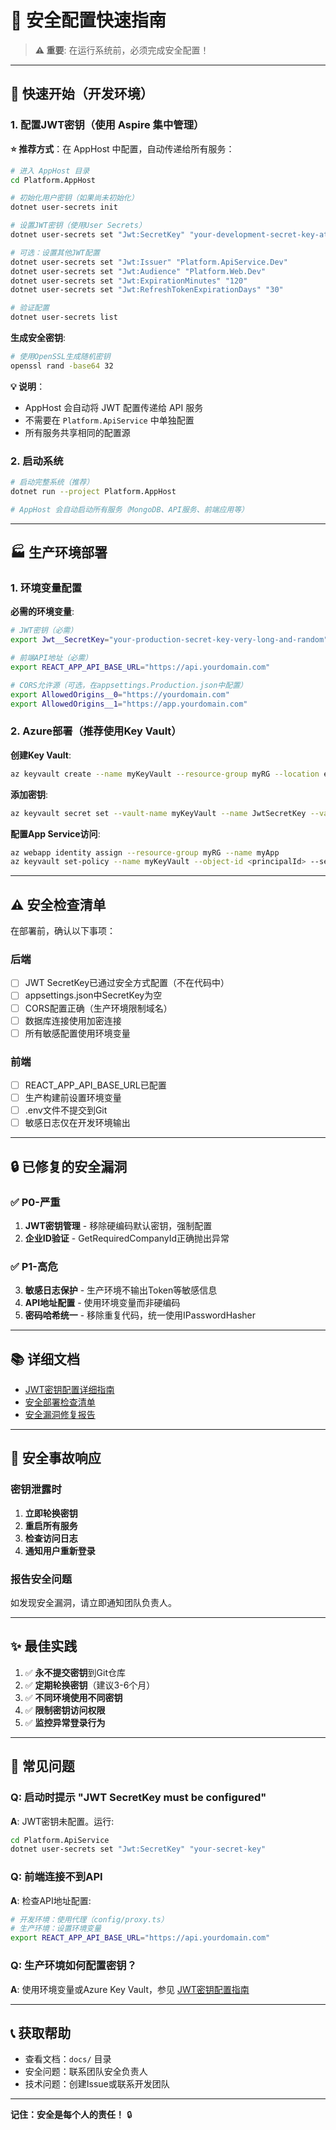 # 🔐 安全配置快速指南

> **⚠️ 重要**: 在运行系统前，必须完成安全配置！

---

## 🚀 快速开始（开发环境）

### 1. 配置JWT密钥（使用 Aspire 集中管理）

**⭐ 推荐方式**：在 AppHost 中配置，自动传递给所有服务：

```bash
# 进入 AppHost 目录
cd Platform.AppHost

# 初始化用户密钥（如果尚未初始化）
dotnet user-secrets init

# 设置JWT密钥（使用User Secrets）
dotnet user-secrets set "Jwt:SecretKey" "your-development-secret-key-at-least-32-characters-long"

# 可选：设置其他JWT配置
dotnet user-secrets set "Jwt:Issuer" "Platform.ApiService.Dev"
dotnet user-secrets set "Jwt:Audience" "Platform.Web.Dev"
dotnet user-secrets set "Jwt:ExpirationMinutes" "120"
dotnet user-secrets set "Jwt:RefreshTokenExpirationDays" "30"

# 验证配置
dotnet user-secrets list
```

**生成安全密钥**:

```bash
# 使用OpenSSL生成随机密钥
openssl rand -base64 32
```

**💡 说明**：
- AppHost 会自动将 JWT 配置传递给 API 服务
- 不需要在 `Platform.ApiService` 中单独配置
- 所有服务共享相同的配置源

### 2. 启动系统

```bash
# 启动完整系统（推荐）
dotnet run --project Platform.AppHost

# AppHost 会自动启动所有服务（MongoDB、API服务、前端应用等）
```

---

## 🏭 生产环境部署

### 1. 环境变量配置

**必需的环境变量**:

```bash
# JWT密钥（必需）
export Jwt__SecretKey="your-production-secret-key-very-long-and-random"

# 前端API地址（必需）
export REACT_APP_API_BASE_URL="https://api.yourdomain.com"

# CORS允许源（可选，在appsettings.Production.json中配置）
export AllowedOrigins__0="https://yourdomain.com"
export AllowedOrigins__1="https://app.yourdomain.com"
```

### 2. Azure部署（推荐使用Key Vault）

**创建Key Vault**:

```bash
az keyvault create --name myKeyVault --resource-group myRG --location eastus
```

**添加密钥**:

```bash
az keyvault secret set --vault-name myKeyVault --name JwtSecretKey --value "your-secret"
```

**配置App Service访问**:

```bash
az webapp identity assign --resource-group myRG --name myApp
az keyvault set-policy --name myKeyVault --object-id <principalId> --secret-permissions get list
```

---

## ⚠️ 安全检查清单

在部署前，确认以下事项：

### 后端

- [ ] JWT SecretKey已通过安全方式配置（不在代码中）
- [ ] appsettings.json中SecretKey为空
- [ ] CORS配置正确（生产环境限制域名）
- [ ] 数据库连接使用加密连接
- [ ] 所有敏感配置使用环境变量

### 前端

- [ ] REACT_APP_API_BASE_URL已配置
- [ ] 生产构建前设置环境变量
- [ ] .env文件不提交到Git
- [ ] 敏感日志仅在开发环境输出

---

## 🔒 已修复的安全漏洞

### ✅ P0-严重

1. **JWT密钥管理** - 移除硬编码默认密钥，强制配置
2. **企业ID验证** - GetRequiredCompanyId正确抛出异常

### ✅ P1-高危

3. **敏感日志保护** - 生产环境不输出Token等敏感信息
4. **API地址配置** - 使用环境变量而非硬编码
5. **密码哈希统一** - 移除重复代码，统一使用IPasswordHasher

---

## 📚 详细文档

- [JWT密钥配置详细指南](docs/deployment/JWT-SECRET-CONFIGURATION.md)
- [安全部署检查清单](docs/deployment/SECURITY-CHECKLIST.md)
- [安全漏洞修复报告](docs/bugfixes/SECURITY-VULNERABILITIES-FIX.md)

---

## 🚨 安全事故响应

### 密钥泄露时

1. **立即轮换密钥**
2. **重启所有服务**
3. **检查访问日志**
4. **通知用户重新登录**

### 报告安全问题

如发现安全漏洞，请立即通知团队负责人。

---

## ✨ 最佳实践

1. ✅ **永不提交密钥**到Git仓库
2. ✅ **定期轮换密钥**（建议3-6个月）
3. ✅ **不同环境使用不同密钥**
4. ✅ **限制密钥访问权限**
5. ✅ **监控异常登录行为**

---

## 🎯 常见问题

### Q: 启动时提示 "JWT SecretKey must be configured"

**A**: JWT密钥未配置。运行:

```bash
cd Platform.ApiService
dotnet user-secrets set "Jwt:SecretKey" "your-secret-key"
```

### Q: 前端连接不到API

**A**: 检查API地址配置:

```bash
# 开发环境：使用代理（config/proxy.ts）
# 生产环境：设置环境变量
export REACT_APP_API_BASE_URL="https://api.yourdomain.com"
```

### Q: 生产环境如何配置密钥？

**A**: 使用环境变量或Azure Key Vault，参见 [JWT密钥配置指南](docs/deployment/JWT-SECRET-CONFIGURATION.md)

---

## 📞 获取帮助

- 查看文档：`docs/` 目录
- 安全问题：联系团队安全负责人
- 技术问题：创建Issue或联系开发团队

---

**记住：安全是每个人的责任！** 🔒
